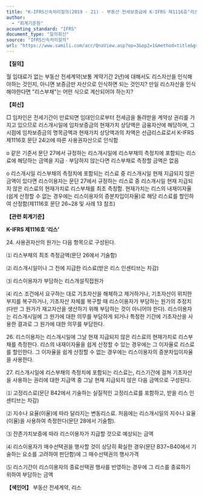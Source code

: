 ```yaml
---
title: "K-IFRS신속처리질의(2019 - 21) - 부동산 전세보증금에 K-IFRS 제1116호‘리스’적용 여부"
author:
  - "회계기준원"
acounting_standard: "IFRS"
document_type: "질의회신"
source: "IFRS신속처리질의"
url: "https://www.samili.com/acc/QnaView.asp?op=3&op2=1&method=title&group=2124-15;1&orgcode=3&searchword=&page=42&code=K%2DIFRS%EC%8B%A0%EC%86%8D%EC%B2%98%EB%A6%AC%EC%A7%88%EC%9D%98%2D21%3A201907"
---
```

**【질의】**

  

월 임대료가 없는 부동산 전세계약(보통 계약기간 2년)에 대해서도 리스자산을 인식해야하는 것인지, 아니면 보증금만 자산으로 인식하면 되는 것인지? 만일 리스자산을 인식해야한다면 "리스부채"는 어떤 식으로 계산되어야 하는지?

  
  

**【회신】**

  

□ 임차인은 전세기간이 만료되면 임대인으로부터 전세금을 돌려받을 계약상 권리를 가지고 있으므로 리스개시일에 임차보증금의 현재가치 상당액은 금융자산에 해당하며, 그 시점에 임차보증금의 명목금액과 현재가치 상당액과의 차액은 선급리스료로서 K-IFRS 제1116호 문단 24⑵에 따른 사용권자산으로 인식함

  

o 같은 기준서 문단 27에서 규정하는 리스개시일에 리스부채의 측정치에 포함되는 리스료에 해당하는 금액을 지급ㆍ부담하지 않는다면 리스부채로 측정할 금액은 없음

  

o 리스개시일 리스부채의 측정치에 포함되는 리스료 중 리스개시일 현재 지급되지 않은 금액이 있다면 리스이용자는 문단 27에서 규정하는 리스료 중 리스개시일 현재 지급되지 않은 리스료의 현재가치로 리스부채를 최초 측정함. 현재가치는 리스의 내재이자율(쉽게 산정할 수 없는 경우에는 리스이용자의 증분차입이자율)로 해당 리스료를 할인하여 산정함(제1116호 문단 26~28 및 사례 13 참조)

  
  

**【관련 회계기준】**

  

**K-IFRS 제1116호 ‘리스’**

  

24\. 사용권자산의 원가는 다음 항목으로 구성된다.

⑴ 리스부채의 최초 측정금액(문단 26에서 기술함)

⑵ 리스개시일이나 그 전에 지급한 리스료(받은 리스 인센티브는 차감)

⑶ 리스이용자가 부담하는 리스개설직접원가

⑷ 리스 조건에서 요구하는 대로 기초자산을 해체하고 제거하거나, 기초자산이 위치한 부지를 복구하거나, 기초자산 자체를 복구할 때 리스이용자가 부담하는 원가의 추정치(다만 그 원가가 재고자산을 생산하기 위해 부담하는 것이 아니어야 한다). 리스이용자는 리스개시일에 그 원가에 대한 의무를 부담하게 되거나 특정한 기간에 기초자산을 사용한 결과로 그 원가에 대한 의무를 부담한다.

  

26\. 리스이용자는 리스개시일에 그날 현재 지급되지 않은 리스료의 현재가치로 리스부채를 측정한다. 리스의 내재이자율을 쉽게 산정할 수 있는 경우에는 그 이자율로 리스료를 할인한다. 그 이자율을 쉽게 산정할 수 없는 경우에는 리스이용자의 증분차입이자율을 사용한다.

  

27\. 리스개시일에 리스부채의 측정치에 포함되는 리스료는, 리스기간에 걸쳐 기초자산을 사용하는 권리에 대한 지급액 중 그날 현재 지급되지 않은 다음 금액으로 구성된다.

⑴ 고정리스료(문단 B42에서 기술하는 실질적인 고정리스료를 포함하고, 받을 리스 인센티브는 차감)

⑵ 지수나 요율(이율)에 따라 달라지는 변동리스료. 처음에는 리스개시일의 지수나 요율(이율)을 사용하여 측정한다(문단 28에서 기술함).

⑶ 잔존가치보증에 따라 리스이용자가 지급할 것으로 예상되는 금액

⑷ 리스이용자가 매수선택권을 행사할 것이 상당히 확실한 경우(문단 B37~B40에서 기술하는 요소를 고려하여 판단함)에 그 매수선택권의 행사가격

⑸ 리스기간이 리스이용자의 종료선택권 행사를 반영하는 경우에 그 리스를 종료하기 위하여 부담하는 금액

  
  

**【색인어】** 부동산 전세계약, 리스
